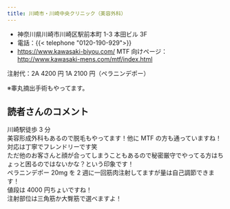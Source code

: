```yaml
---
title: 川崎市・川崎中央クリニック（美容外科）
---
```


- 神奈川県川崎市川崎区駅前本町 1-3 本田ビル 3F
- 電話：{{< telephone "0120-190-929">}}
- <https://www.kawasaki-biyou.com/>
  MTF 向けページ：<http://www.kawasaki-mens.com/mtf/index.html>

注射代：2A 4200 円 1A 2100 円（ペラニンデポー）

※睾丸摘出手術もやってます。

## 読者さんのコメント

川崎駅徒歩 3 分  
美容形成外科もあるので脱毛もやってます！他に MTF の方も通っていますね！  
対応は丁寧でフレンドリーです笑  
ただ他のお客さんと顔が合ってしまうこともあるので秘密厳守でやってる方はちょっと困るのではないかな？という印象です！  
ペラニンデポー 20mg を 2 週に一回筋肉注射してますが量は自己調節できます！  
値段は 4000 円ちょいですね！  
注射部位は三角筋か大臀筋で選べますよ！
